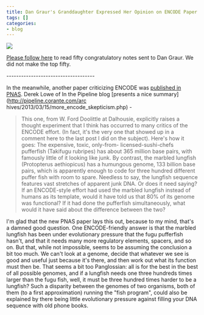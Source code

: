 ```yaml
---
title: Dan Graur's Granddaughter Expressed Her Opinion on ENCODE Paper
tags: []
categories:
- blog
---
```

![](http://nsm.uh.edu/~dgraur/images/babyencode.jpg)
<!--more-->

[Please follow here](http://nsm.uh.edu/~dgraur/Encode.html) to read fifty
congratulatory notes sent to Dan Graur. We did not make the top fifty.

\------------------------------------

In the meanwhile, another paper criticizing ENCODE was [published in
PNAS](http://www.pnas.org/content/early/2013/03/06/1221376110). Derek Lowe of
In the Pipeline blog [presents a nice summary](http://pipeline.corante.com/arc
hives/2013/03/15/more_encode_skepticism.php) \-

> This one, from W. Ford Doolittle at Dalhousie, explicitly raises a thought
experiment that I think has occurred to many critics of the ENCODE effort. (In
fact, it's the very one that showed up in a comment here to the last post I
did on the subject). Here's how it goes: The expensive, toxic, only-from-
licensed-sushi-chefs pufferfish (Takifugu rubripes) has about 365 million base
pairs, with famously little of it looking like junk. By contrast, the marbled
lungfish (Protopterus aethiopicus) has a humungous genome, 133 billion base
pairs, which is apparently enough to code for three hundred different puffer
fish with room to spare. Needless to say, the lungfish sequence features vast
stretches of apparent junk DNA. Or does it need saying? If an ENCODE-style
effort had used the marbled lungfish instead of humans as its template, would
it have told us that 80% of its genome was functional? If it had done the
pufferfish simultaneously, what would it have said about the difference
between the two?

I'm glad that the new PNAS paper lays this out, because to my mind, that's a
damned good question. One ENCODE-friendly answer is that the marbled lungfish
has been under evolutionary pressure that the fugu pufferfish hasn't, and that
it needs many more regulatory elements, spacers, and so on. But that, while
not impossible, seems to be assuming the conclusion a bit too much. We can't
look at a genome, decide that whatever we see is good and useful just because
it's there, and then work out what its function must then be. That seems a bit
too Panglossian: all is for the best in the best of all possible genomes, and
if a lungfish needs one three hundreds times larger than the fugu fish, well,
it must be three hundred times harder to be a lungfish? Such a disparity
between the genomes of two organisms, both of them (to a first approximation)
running the "fish program", could also be explained by there being little
evolutionary pressure against filling your DNA sequence with old phone books.

